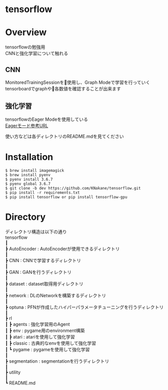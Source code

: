 tensorflow
==

# Overview
tensorflowの勉強用  
CNNと強化学習について触れる
## CNN
MonitoredTrainingSessionを使用し、Graph Modeで学習を行っていく
tensorboardでgraphや各数値を確認することが出来ます

## 強化学習
tensorflowのEager Modeを使用している  
[Eagerモード参考URL](https://www.hellocybernetics.tech/entry/2018/12/04/231714)

使い方などは各ディレクトリのREADME.mdを見てください  


# Installation
```
$ brew install imagemagick
$ brew install pyenv
$ pyenv install 3.6.7
$ pyenv global 3.6.7
$ git clone -b dev https://github.com/KNakane/tensorflow.git
$ pip install -r requirements.txt
$ pip install tensorflow or pip install tensorflow-gpu
```


# Directory
ディレクトリ構造は以下の通り  
tensorflow   
┃  
┣ AutoEncoder : AutoEncoderが使用できるディレクトリ    
┃  
┣ CNN : CNNで学習するディレクトリ  
┃   
┣ GAN : GANを行うディレクトリ  
┃   
┣ dataset  : dataset取得用ディレクトリ  
┃   
┣ network  : DLのNetworkを構築するディレクトリ    
┃  
┣ optuna : PFNが作成したハイパーパラメータチューニングを行うディレクトリ    
┃  
┣ rl  
┃  ┣ agents  : 強化学習用のAgent  
┃  ┣ env    : pygame用のenvironment構築  
┃  ┣ atari  : atariを使用して強化学習  
┃  ┣ classic : 古典的なenvを使用して強化学習  
┃  ┗ pygame : pygameを使用して強化学習  
┃  
┣ segmentation : segmentationを行うディレクトリ  
┃  
┣ utility  
┃  
┗ README.md  
